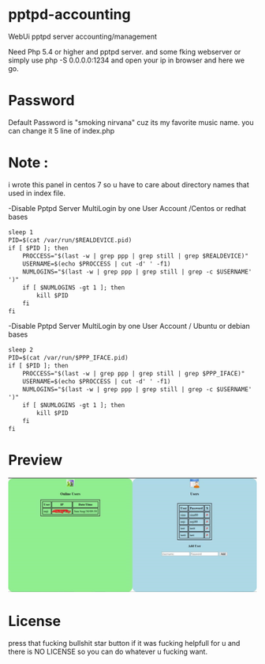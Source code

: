 # pptpd-accounting
WebUi pptpd server accounting/management

Need Php 5.4 or higher and pptpd server.
and some fking webserver or simply use php -S 0.0.0.0:1234 and open your ip in browser and here we go.
# Password
Default Password is "smoking nirvana" cuz its my favorite music name.
you can change it 5 line of index.php

# Note :
i wrote this panel in centos 7 so u have to care about directory names that used in index file.

-Disable Pptpd Server MultiLogin by one User Account /Centos or redhat bases
```
sleep 1
PID=$(cat /var/run/$REALDEVICE.pid)
if [ $PID ]; then
    PROCCESS="$(last -w | grep ppp | grep still | grep $REALDEVICE)"
    USERNAME=$(echo $PROCCESS | cut -d' ' -f1)
    NUMLOGINS="$(last -w | grep ppp | grep still | grep -c $USERNAME' ')"
    if [ $NUMLOGINS -gt 1 ]; then
        kill $PID
    fi
fi
```

-Disable Pptpd Server MultiLogin by one User Account / Ubuntu or debian bases
```
sleep 2
PID=$(cat /var/run/$PPP_IFACE.pid)
if [ $PID ]; then
    PROCCESS="$(last -w | grep ppp | grep still | grep $PPP_IFACE)"
    USERNAME=$(echo $PROCCESS | cut -d' ' -f1)
    NUMLOGINS="$(last -w | grep ppp | grep still | grep -c $USERNAME' ')"
    if [ $NUMLOGINS -gt 1 ]; then
        kill $PID
    fi
fi
```
# Preview
![preview](https://github.com/SinaXhpm/pptpd-accounting/raw/master/preview1.jpg)

# License
press that fucking bullshit star button if it was fucking helpfull for u and there is NO LICENSE so you can do whatever u fucking want.
